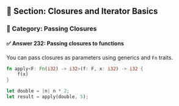 ## 📘 Section: Closures and Iterator Basics  
### 🔹 Category: Passing Closures  
#### ✅ Answer 232: Passing closures to functions

You can pass closures as parameters using generics and `Fn` traits.

```rust
fn apply<F: Fn(i32) -> i32>(f: F, x: i32) -> i32 {
    f(x)
}

let double = |n| n * 2;
let result = apply(double, 5);
```
